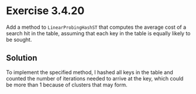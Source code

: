 # Exercise 3.4.20

Add a method to `LinearProbingHashST` that computes the average cost of a search hit
in the table, assuming that each key in the table is equally likely to be sought.

## Solution

To implement the specified method, I hashed all keys in the table and counted the
number of iterations needed to arrive at the key, which could be more than 1 because
of clusters that may form.